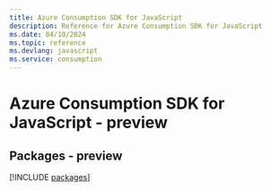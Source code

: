 ```yaml
---
title: Azure Consumption SDK for JavaScript
description: Reference for Azure Consumption SDK for JavaScript
ms.date: 04/10/2024
ms.topic: reference
ms.devlang: javascript
ms.service: consumption
---
```

# Azure Consumption SDK for JavaScript - preview
## Packages - preview
[!INCLUDE [packages](consumption-index.md)]